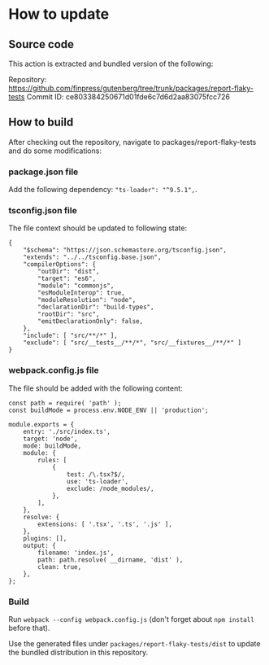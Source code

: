 # How to update

## Source code

This action is extracted and bundled version of the following:

Repository: https://github.com/finpress/gutenberg/tree/trunk/packages/report-flaky-tests
Commit ID: ce803384250671d01fde6c7d6d2aa83075fcc726

## How to build

After checking out the repository, navigate to packages/report-flaky-tests and do some modifications:

### package.json file

Add the following dependency: `"ts-loader": "^9.5.1",`.

### tsconfig.json file

The file context should be updated to following state:

```
{
	"$schema": "https://json.schemastore.org/tsconfig.json",
	"extends": "../../tsconfig.base.json",
	"compilerOptions": {
		"outDir": "dist",
		"target": "es6",
		"module": "commonjs",
		"esModuleInterop": true,
		"moduleResolution": "node",
		"declarationDir": "build-types",
		"rootDir": "src",
		"emitDeclarationOnly": false,
	},
	"include": [ "src/**/*" ],
	"exclude": [ "src/__tests__/**/*", "src/__fixtures__/**/*" ]
}
```

### webpack.config.js file

The file should be added with the following content:

```
const path = require( 'path' );
const buildMode = process.env.NODE_ENV || 'production';

module.exports = {
	entry: './src/index.ts',
	target: 'node',
	mode: buildMode,
	module: {
		rules: [
			{
				test: /\.tsx?$/,
				use: 'ts-loader',
				exclude: /node_modules/,
			},
		],
	},
	resolve: {
		extensions: [ '.tsx', '.ts', '.js' ],
	},
	plugins: [],
	output: {
		filename: 'index.js',
		path: path.resolve( __dirname, 'dist' ),
		clean: true,
	},
};
```

### Build

Run `webpack --config webpack.config.js` (don't forget about `npm install` before that).

Use the generated files under `packages/report-flaky-tests/dist` to update the bundled distribution in this repository.
